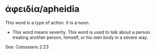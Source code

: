 # ἀφειδία/apheidia
This word is a type of action. It is a noun.

* This word means severity. This word is used to talk about a person treating another person, himself, or his own body in a severe way.


See: Colossians 2:23